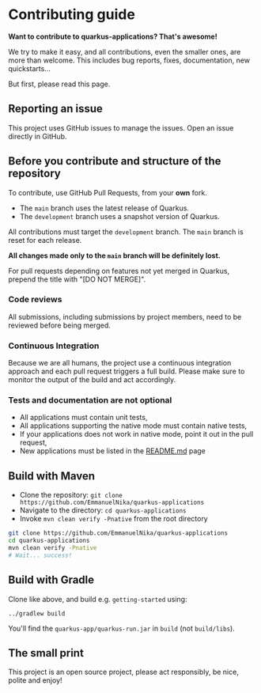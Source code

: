 # Contributing guide

**Want to contribute to quarkus-applications? That's awesome!**

We try to make it easy, and all contributions, even the smaller ones, are more than welcome.
This includes bug reports, fixes, documentation, new quickstarts...

But first, please read this page.

## Reporting an issue

This project uses GitHub issues to manage the issues. Open an issue directly in GitHub.

## Before you contribute and structure of the repository

To contribute, use GitHub Pull Requests, from your **own** fork.

* The `main` branch uses the latest release of Quarkus.
* The `development` branch uses a snapshot version of Quarkus.

All contributions must target the `development` branch. The `main` branch is reset for each release.

**All changes made only to the `main` branch will be definitely lost.**

For pull requests depending on features not yet merged in Quarkus, prepend the title with "[DO NOT MERGE]".

### Code reviews

All submissions, including submissions by project members, need to be reviewed before being merged.

### Continuous Integration

Because we are all humans, the project use a continuous integration approach and each pull request triggers a full build.
Please make sure to monitor the output of the build and act accordingly.

### Tests and documentation are not optional

* All applications must contain unit tests,
* All applications supporting the native mode must contain native tests,
* If your applications does not work in native mode, point it out in the pull request,
* New applications must be listed in the [README.md](./README.md) page

## Build with Maven

* Clone the repository: `git clone https://github.com/EmmanuelNika/quarkus-applications`
* Navigate to the directory: `cd quarkus-applications`
* Invoke `mvn clean verify -Pnative` from the root directory

```bash
git clone https://github.com/EmmanuelNika/quarkus-applications
cd quarkus-applications
mvn clean verify -Pnative
# Wait... success!
```

## Build with Gradle

Clone like above, and build e.g. `getting-started` using:

    ../gradlew build

You'll find the `quarkus-app/quarkus-run.jar` in `build` (not `build/libs`).

## The small print

This project is an open source project, please act responsibly, be nice, polite and enjoy!
